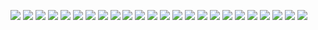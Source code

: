![](headshots/barcelona.jpg)
![](headshots/berlin.png)
![](headshots/berlin2.jpg)
![](headshots/berlin3.png)
![](headshots/berlin4.gif)
![](headshots/boulder.jpg)
![](headshots/boulder2.jpg)
![](headshots/buenos_aires.jpg)
![](headshots/buenos_aires2.jpg)
![](headshots/buenos_aires3.jpg)
![](headshots/buenos_aires4.jpg)
![](headshots/edinburgh.jpg)
![](headshots/lyon-edited.jpg)
![](headshots/lyon.jpg)
![](headshots/manzanillo.jpg)
![](headshots/montevideo.jpg)
![](headshots/montevideo2.jpg)
![](headshots/moscow.jpg)
![](headshots/portland.jpg)
![](headshots/potsdam.jpg)
![](headshots/preußlitz.jpg)
![](headshots/san_francisco.jpg)
![](headshots/sao_paulo.jpg)
![](headshots/somewhere.jpg)
